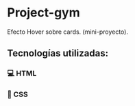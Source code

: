 # Project-gym
Efecto Hover sobre cards. (mini-proyecto).
## Tecnologías utilizadas:
### :computer: HTML
### :art: CSS
